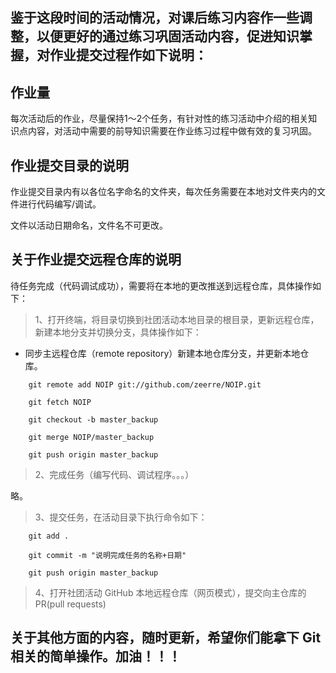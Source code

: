 ## 鉴于这段时间的活动情况，对课后练习内容作一些调整，以便更好的通过练习巩固活动内容，促进知识掌握，对作业提交过程作如下说明：

## 作业量

每次活动后的作业，尽量保持1～2个任务，有针对性的练习活动中介绍的相关知识点内容，对活动中需要的前导知识需要在作业练习过程中做有效的复习巩固。

## 作业提交目录的说明

作业提交目录内有以各位名字命名的文件夹，每次任务需要在本地对文件夹内的文件进行代码编写/调试。

文件以活动日期命名，文件名不可更改。

## 关于作业提交远程仓库的说明

待任务完成（代码调试成功），需要将在本地的更改推送到远程仓库，具体操作如下：
>1、打开终端，将目录切换到社团活动本地目录的根目录，更新远程仓库，新建本地分支并切换分支，具体操作如下：

- 同步主远程仓库（remote repository）新建本地仓库分支，并更新本地仓库。
```
    git remote add NOIP git://github.com/zeerre/NOIP.git

    git fetch NOIP

    git checkout -b master_backup 
    
    git merge NOIP/master_backup

    git push origin master_backup
```

>2、完成任务（编写代码、调试程序。。。）

略。

>3、提交任务，在活动目录下执行命令如下：

```
    git add .

    git commit -m "说明完成任务的名称+日期"

    git push origin master_backup
```

>4、打开社团活动 GitHub 本地远程仓库（网页模式），提交向主仓库的 PR(pull requests)


## 关于其他方面的内容，随时更新，希望你们能拿下 Git 相关的简单操作。加油！！！